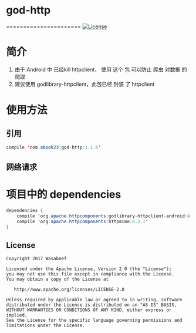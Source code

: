 # god-http
======================
[![License](https://img.shields.io/badge/license-Apache%202-blue.svg)](https://www.apache.org/licenses/LICENSE-2.0)


# 简介
1. 由于 Android 中 已经kill httpclient， 使用 这个 包 可以防止 爬虫 对数据 的 爬取
2. 建议使用 godlibrary-httpclient，此包已经 封装 了 httpclient

# 使用方法

## 引用
```java
compile 'com.abook23:god-http:1.1.6'
```

## 网络请求



# 项目中的 dependencies

```java
dependencies {
    compile 'org.apache.httpcomponents:godlibrary-httpclient-android:4.3.5.1'
    compile 'org.apache.httpcomponents:httpmime:4.3.1'
}
```

License
-------

    Copyright 2017 Wasabeef

    Licensed under the Apache License, Version 2.0 (the "License");
    you may not use this file except in compliance with the License.
    You may obtain a copy of the License at

       http://www.apache.org/licenses/LICENSE-2.0

    Unless required by applicable law or agreed to in writing, software
    distributed under the License is distributed on an "AS IS" BASIS,
    WITHOUT WARRANTIES OR CONDITIONS OF ANY KIND, either express or implied.
    See the License for the specific language governing permissions and
    limitations under the License.
